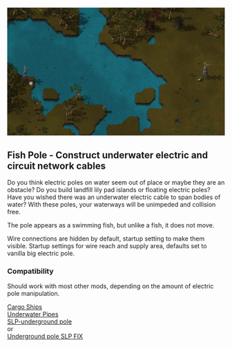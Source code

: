 ![Fish Pole](/underwater_wire.png)

## Fish Pole - Construct underwater electric and circuit network cables

Do you think electric poles on water seem out of place or maybe they are an obstacle?
Do you build landfill lily pad islands or floating electric poles?
Have you wished there was an underwater electric cable to span bodies of water?
With these poles, your waterways will be unimpeded and collision free.

The pole appears as a swimming fish, but unlike a fish, it does not move.

Wire connections are hidden by default, startup setting to make them visible.
Startup settings for wire reach and supply area, defaults set to vanilla big electric pole.

### Compatibility
Should work with most other mods, depending on the amount of electric pole manipulation.

[Cargo Ships](https://mods.factorio.com/mod/cargo-ships)  
[Underwater Pipes](https://mods.factorio.com/mod/underwater-pipes)  
[SLP-underground pole](https://mods.factorio.com/mod/slp-underground-poles)  
or  
[Underground pole SLP FIX](https://mods.factorio.com/mod/slp-underground-poles-fix)  
